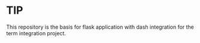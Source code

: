 # TIP

This repository is the basis for flask application with dash integration for the term integration project.
